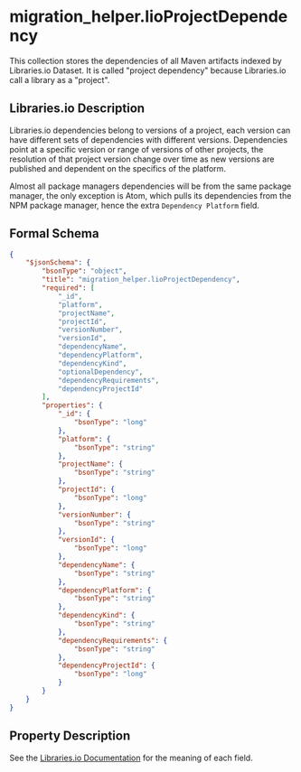 # migration_helper.lioProjectDependency

This collection stores the dependencies of all Maven artifacts indexed by Libraries.io Dataset. It is called "project dependency" because Libraries.io call a library as a "project".

## Libraries.io Description

Libraries.io dependencies belong to versions of a project, each version can have different sets of dependencies with different versions. Dependencies point at a specific version or range of versions of other projects, the resolution of that project version change over time as new versions are published and dependent on the specifics of the platform.

Almost all package managers dependencies will be from the same package manager, the only exception is Atom, which pulls its dependencies from the NPM package manager, hence the extra `Dependency Platform` field.

## Formal Schema

```json
{
    "$jsonSchema": {
        "bsonType": "object",
        "title": "migration_helper.lioProjectDependency",
        "required": [
            "_id",
            "platform",
            "projectName",
            "projectId",
            "versionNumber",
            "versionId",
            "dependencyName",
            "dependencyPlatform",
            "dependencyKind",
            "optionalDependency",
            "dependencyRequirements",
            "dependencyProjectId"
        ],
        "properties": {
            "_id": {
                "bsonType": "long"
            },
            "platform": {
                "bsonType": "string"
            },
            "projectName": {
                "bsonType": "string"
            },
            "projectId": {
                "bsonType": "long"
            },
            "versionNumber": {
                "bsonType": "string"
            },
            "versionId": {
                "bsonType": "long"
            },
            "dependencyName": {
                "bsonType": "string"
            },
            "dependencyPlatform": {
                "bsonType": "string"
            },
            "dependencyKind": {
                "bsonType": "string"
            },
            "dependencyRequirements": {
                "bsonType": "string"
            },
            "dependencyProjectId": {
                "bsonType": "long"
            }
        }
    }
}
```

## Property Description

See the [Libraries.io Documentation](https://libraries.io/data) for the meaning of each field.